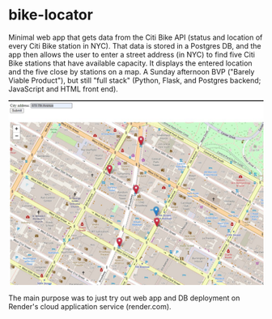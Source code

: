 # bike-locator

Minimal web app that gets data from the Citi Bike API (status and location of every Citi Bike station in NYC). That data is stored in a Postgres DB, and the app then allows the user to enter a street address (in NYC) to find five Citi Bike stations that have available capacity. It displays the entered location and the five close by stations on a map. A Sunday afternoon BVP ("Barely Viable Product"), but still "full stack" (Python, Flask, and Postgres backend; JavaScript and HTML front end).

![Screenshot](Screenshot.jpg)

The main purpose was to just try out web app and DB deployment on Render's cloud application service (render.com). 
